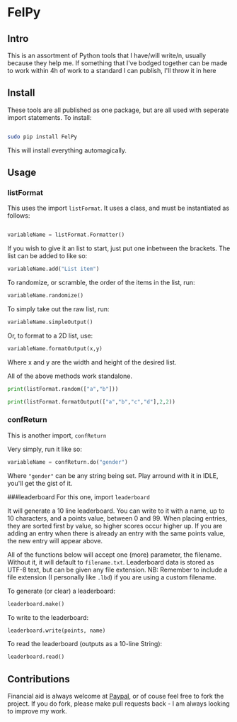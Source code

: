 # FelPy

## Intro

This is an assortment of Python tools that I have/will write/n, usually because they help me. If something that I've bodged
together can be made to work within 4h of work to a standard I can publish, I'll throw it in here

## Install

These tools are all published as one package, but are all used with seperate import statements. To install:

```bash

sudo pip install FelPy

```

This will install everything automagically.

## Usage

### listFormat

This uses the import `listFormat`.
It uses a class, and must be instantiated as follows:

```python

variableName = listFormat.Formatter()

```

If you wish to give it an list to start, just put one inbetween the brackets. The list can be added to like so:
```python
variableName.add("List item")
```
To randomize, or scramble, the order of the items in the list, run:
```python
variableName.randomize()
```
To simply take out the raw list, run:
```python
variableName.simpleOutput()
```

Or, to format to a 2D list, use:
```python
variableName.formatOutput(x,y)
```
Where x and y are the width and height of the desired list.

All of the above methods work standalone.

```python
print(listFormat.random(["a","b"]))

print(listFormat.formatOutput(["a","b","c","d"],2,2))

```


### confReturn
This is another import, `confReturn`

Very simply, run it like so:

```python
variableName = confReturn.do("gender")
```
Where `"gender"` can be any string being set. Play arround with it in IDLE, you'll get the gist of it.

###leaderboard
For this one, import `leaderboard`

It will generate a 10 line leaderboard. You can write to it with a name, up to 10
characters, and a points value, between 0 and 99. When placing entries, they are sorted first
by value, so higher scores occur higher up. If you are adding an entry when there is already
an entry with the same points value, the new entry will appear above.

All of the functions below will accept one (more) parameter, the filename. Without it, it
will default to `filename.txt`. Leaderboard data is stored as UTF-8 text, but can be given
any file extension. NB: Remember to include a file extension (I personally like `.lbd`) if
you are using a custom filename.

To generate (or clear) a leaderboard:
```python
leaderboard.make()
```

To write to the leaderboard:
```python
leaderboard.write(points, name)
```

To read the leaderboard (outputs as a 10-line String):
```python
leaderboard.read()
```

## Contributions

Financial aid is always welcome at [Paypal](https://www.paypal.me/felixj20000), or of couse feel free to fork the project. If you
do fork, please make pull requests back - I am always looking to improve my work.

